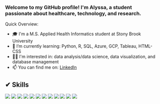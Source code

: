 


### Welcome to my GitHub profile! I'm Alyssa, a student passionate about healthcare, technology, and research. 


Quick Overview: 

- 🎓 I'm a M.S. Applied Health Informatics student at Stony Brook University
- 🌱 I’m currently learning: Python, R, SQL, Azure, GCP, Tableau, HTML-CSS
- 👩‍💻 I'm interested in: data analysis/data science, data visualization, and database management
- 📫 You can find me on: [LinkedIn](www.linkedin.com/in/alyssa-sorensen)

## ✔ Skills
![](https://img.shields.io/badge/Code-Python-82a8c5)
![](https://img.shields.io/badge/Code-R-informational?style=flat&logo=R&logoColor=white&color=82a8c5)
![](https://img.shields.io/badge/Code-HTML-82a8c5)
![](https://img.shields.io/badge/Code-CSS-82a8c5)
![](https://img.shields.io/badge/Code-MySQL-informational?style=flat&logo=MySQL&logoColor=white&color=82a8c5)
![](https://img.shields.io/badge/Code-PostgreSQL-informational?style=flat&logo=PostgreSQL&logoColor=white&color=82a8c5)
![](https://img.shields.io/badge/Tool-GitHub-informational?style=flat&logo=GitHub&logoColor=white&color=fad985)
![](https://img.shields.io/badge/Tool-Qualtrics-informational?style=flat&logo=Qualtrics&logoColor=white&color=fad985)
![](https://img.shields.io/badge/Tool-Figma-informational?style=flat&logo=Figma&logoColor=white&color=fad985)
![](https://img.shields.io/badge/Tool-Tableau-informational?style=flat&logo=Tableau&logoColor=white&color=fad985)
![](https://img.shields.io/badge/IDE-MySQLWorkbench-d07e85)
![](https://img.shields.io/badge/IDE-R%20Studio-d07e85)
